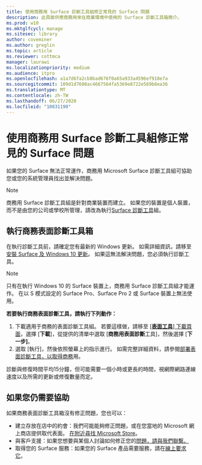 ```yaml
---
title: 使用商務用 Surface 診斷工具組修正常見的 Surface 問題
description: 此頁面供應商務用來在商業環境中使用的 Surface 診斷工具箱簡介。
ms.prod: w10
ms.mktglfcycl: manage
ms.sitesec: library
author: coveminer
ms.author: greglin
ms.topic: article
ms.reviewer: cottmca
manager: laurawi
ms.localizationpriority: medium
ms.audience: itpro
ms.openlocfilehash: a1a7d6fa2cb8bad676f0a65a933a4596ef918e7a
ms.sourcegitcommit: 109d1d7608ac4667564fa5369e8722e569b8ea36
ms.translationtype: MT
ms.contentlocale: zh-TW
ms.lasthandoff: 06/27/2020
ms.locfileid: "10831190"
---
```

# 使用商務用 Surface 診斷工具組修正常見的 Surface 問題

如果您的 Surface 無法正常運作，商務用 Microsoft Surface 診斷工具組可協助您或您的系統管理員找出並解決問題。

> [!NOTE]
> 商務用 Surface 診斷工具組是針對商業裝置而建立。 如果您的裝置是個人裝置，而不是由您的公司或學校所管理，請改為執行[Surface 診斷工具](https://support.microsoft.com/en-us/help/4037239/surface-fix-common-surface-problems-using-surface-diagnostic-toolkit)組。

## 執行商務表面診斷工具箱

在執行診斷工具前，請確定您有最新的 Windows 更新。 如需詳細資訊，請移至[安裝 Surface 及 Windows 10 更新](https://support.microsoft.com/en-us/help/4023505/surface-install-surface-and-windows-updates)。 如果這無法解決問題，您必須執行診斷工具。

> [!NOTE]
> 只有在執行 Windows 10 的 Surface 裝置上，商務用 Surface 診斷工具組才能運作。 在以 S 模式設定的 Surface Pro、Surface Pro 2 或 Surface 裝置上無法使用。

**若要執行商務表面診斷工具，請執行下列動作：**

1. 下載適用于商務的表面診斷工具組。 若要這樣做，請移至 [ [**表面工具**] 下載頁面](https://www.microsoft.com/download/details.aspx?id=46703)，選擇 [**下載**]，從提供的清單中選取 [**商務用表面診斷**工具]，然後選擇 [**下一步]**。
2. 選取 [執行]，然後依照螢幕上的指示進行。 如需完整詳細資料，請參閱[部署表面診斷工具，以取得商務](https://docs.microsoft.com/surface/surface-diagnostic-toolkit-business)用。

診斷與修復時間平均15分鐘，但可能需要一個小時或更長的時間，視網際網路連線速度以及所需的更新或修復數量而定。 

## 如果您仍需要協助

如果商務表面診斷工具箱沒有修正問題，您也可以：

- 建立存放在店中的約會：我們可能能夠修正問題，或在您當地的 Microsoft 網上商店提供取代表面。 [在附近尋找 Microsoft Store](https://www.microsoft.com/store/locations/find-a-store?WT.mc_id=MSC_Solutions_en_us_scheduleappt)。
- 與客戶支援：如果您想要與某個人討論如何修正您的[問題，請與我們聯繫。](https://support.microsoft.com/en-us/help/4037645/contact-surface-warranty-and-software-support-for-business)
- 取得您的 Surface 服務：如果您的 Surface 產品需要服務，請在[線上要求它](https://mybusinessservice.surface.com/)。 
